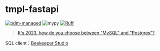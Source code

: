 # tmpl-fastapi

[![pdm-managed](https://img.shields.io/badge/pdm-managed-blueviolet)](https://pdm.fming.dev)
![mypy](https://img.shields.io/badge/type_checker-mypy-blue)
[![Ruff](https://img.shields.io/endpoint?url=https://raw.githubusercontent.com/astral-sh/ruff/main/assets/badge/v2.json)](https://github.com/astral-sh/ruff)

> [It's 2023, how do you choose between "MySQL" and "Postgres"?](https://news.ycombinator.com/item?id=35906604)

SQL client：[Beekeeper Studio](https://github.com/beekeeper-studio/beekeeper-studio/releases)
